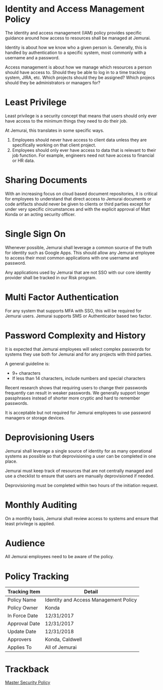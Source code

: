 # Identity and Access Management Policy

The identity and access management (IAM) policy provides specific guidance around how access to resources shall be managed at Jemurai.

Identity is about how we know who a given person is.  Generally, this is handled by authentication to a specific system, most commonly with a username and a password.

Access management is about how we manage which resources a person should have access to.  Should they be able to log in to a time tracking system, JIRA, etc.  Which projects should they be assigned?  Which projecs should they be administrators or managers for?

# Least Privilege

Least privilege is a security concept that means that users should only ever have access to the minimum things they need to do their job.

At Jemurai, this translates in some specific ways.  
1. Employees should never have access to client data unless they are specifically working on that client project.
1. Employees should only ever have access to data that is relevant to their job function.  For example, engineers need not have access to financial or HR data.

# Sharing Documents

With an increasing focus on cloud based document repositories, it is critical for employees to understand that direct access to Jemurai documents or code artifacts should never be given to clients or third parties except for under very specific circumstances and with the explicit approval of Matt Konda or an acting security officer.

# Single Sign On

Whenever possible, Jemurai shall leverage a common source of the truth for identity such as Google Apps.  This should allow any Jemurai employee to access their most common applications with one username and password.

Any applications used by Jemurai that are not SSO with our core identity provider shall be tracked in our Risk program.

# Multi Factor Authentication

For any system that supports MFA with SSO, this will be required for Jemurai users.  Jemurai supports SMS or Authenticator based two factor.

# Password Complexity and History

It is expected that Jemurai employees will select complex passwords for systems they use both for Jemurai and for any projects with third parties.

A general guideline is: 
* 9+ characters
* If less than 14 characters, include numbers and special characters

Recent research shows that requiring users to change their passwords frequently can result in weaker passwords.  We generally support longer passphrases instead of shorter more cryptic and hard to remember passwords.

It is acceptable but not required for Jemurai employees to use password managers or storage devices.

# Deprovisioning Users

Jemurai shall leverage a single source of identity for as many operational systems as possible so that deprovisioning a user can be completed in one place.

Jemurai must keep track of resources that are not centrally managed and use a checklist to ensure that users are manually deprovisioned if needed.

Deprovisioning must be completed within two hours of the initiation request.

# Monthly Auditing

On a monthly basis, Jemurai shall review access to systems and ensure that least privilege is applied.

# Audience

All Jemurai employees need to be aware of the policy.

# Policy Tracking

| Tracking Item   | Detail |
|-----------------|--------|
| Policy Name     | Identity and Access Management Policy |
| Policy Owner    | Konda |
| In Force Date   | 12/31/2017 |
| Approval Date   | 12/31/2017 |
| Update Date     | 12/31/2018 |
| Approvers       | Konda, Caldwell |
| Applies To      | All of Jemurai |

# Trackback
[Master Security Policy](../Master_Security_Policy.md)